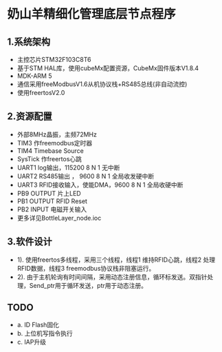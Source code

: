 #  奶山羊精细化管理底层节点程序


## 1.系统架构
+ 主控芯片STM32F103C8T6
+ 基于STM HAL库，使用cubeMx配置资源，CubeMx固件版本V1.8.4
+ MDK-ARM 5
+ 通信采用freeModbusV1.6从机协议栈+RS485总线(非自动流控)
+ 使用freertosV2.0

## 2.资源配置
+  外部8MHz晶振，主频72MHz
+  TIM3 作freemodbus定时器
+  TIM4 Timebase Source
+  SysTick 作freertos心跳
+  UART1 log输出，115200 8 N 1  无中断
+  UART2 RS485输出 ， 9600 8 N 1 全局收发硬中断
+  UART3 RFID接收输入，使能DMA，9600 8 N 1 全局收硬中断
+  PB9 OUTPUT 片上LED
+  PB1 OUTPUT RFID  Reset
+  PB2 INPUT  电磁开关输入
+  更多详见BottleLayer_node.ioc

## 3.软件设计
+ 1).  使用freertos多线程，采用三个线程，线程1 维持RFID心跳，线程2 处理RFID数据，线程3 freemodbus协议栈非阻塞运行。
+ 2). 由于主机轮询有时间间隔，采用动态注册信息，循环标发送。双指针处理，Send_ptr用于循环发送，ptr用于动态注册。

##  TODO

+ a. ID Flash固化
+ b. 上位机写指令执行
+ c. IAP升级
